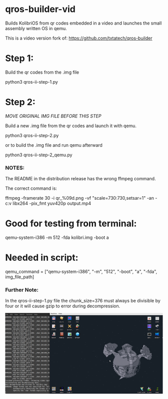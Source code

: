 # qros-builder-vid
Builds KolibriOS from qr codes embedded in a video and launches the small assembly written OS in qemu.

This is a video version fork of: https://github.com/txtatech/qros-builder

# Step 1:

Build the qr codes from the .img file

python3 qros-ii-step-1.py

# Step 2: 

*MOVE ORIGINAL IMG FILE BEFORE THIS STEP*

Build a new .img file from the qr codes and launch it with qemu.

python3 qros-ii-step-2.py

or to build the .img file and run qemu afterward

python3 qros-ii-step-2_qemu.py


### NOTES:

The README in the distribution release has the wrong ffmpeg command. 

The correct command is:

ffmpeg -framerate 30 -i qr_%09d.png -vf "scale=730:730,setsar=1" -an -c:v libx264 -pix_fmt yuv420p output.mp4

# Good for testing from terminal:

qemu-system-i386 -m 512 -fda kolibri.img -boot a

# Needed in script:

qemu_command = ["qemu-system-i386", "-m", "512", "-boot", "a", "-fda", img_file_path]

### Further Note:

In the qros-ii-step-1.py file the chunk_size=376 must always be divisible by four or it will cause gzip to error during decompression.

![Example-1](https://github.com/txtatech/qros-builder-vid/blob/main/qros-builder-vid/examples/Example-1.png)
